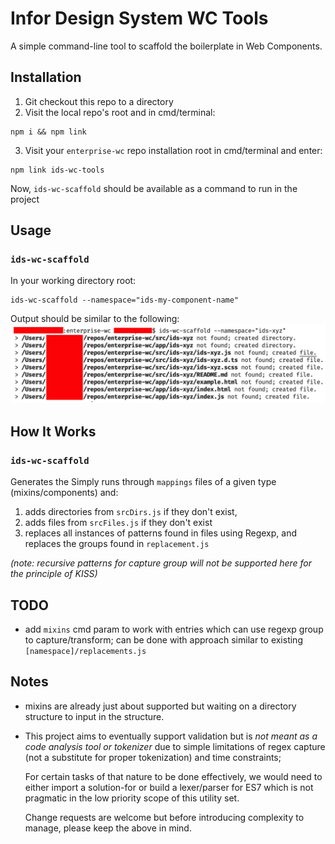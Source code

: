 # Infor Design System WC Tools

A simple command-line tool to scaffold the boilerplate in Web Components.

## Installation

1. Git checkout this repo to a directory
2. Visit the local repo's root and in cmd/terminal:
```shell
npm i && npm link
```
3. Visit your `enterprise-wc` repo installation root in cmd/terminal and enter:
```shell
npm link ids-wc-tools
```
Now, `ids-wc-scaffold` should be available as a command to run in the project


## Usage

### `ids-wc-scaffold`

In your working directory root:

```shell
ids-wc-scaffold --namespace="ids-my-component-name"
```
Output should be similar to the following:
![](./doc/sample-output.png)

## How It Works

### `ids-wc-scaffold`
Generates the Simply runs through `mappings` files of a given type (mixins/components) and:
  1. adds directories from `srcDirs.js` if they don't exist,
  2. adds files from `srcFiles.js` if they don't exist
  3. replaces all instances of patterns found in files using Regexp, and replaces the groups found in `replacement.js`

  *(note: recursive patterns for capture group will not be supported here for the principle of KISS)*


  ## TODO
  - add `mixins` cmd param to work with entries which can use regexp group to capture/transform;  can be done with approach similar to existing `[namespace]/replacements.js`

## Notes
- mixins are already just about supported but waiting on a directory structure to input in the structure.


- This project aims to eventually support validation but is *not meant as a code analysis tool or tokenizer* due to simple limitations of regex capture (not a substitute for proper tokenization) and time constraints;

  For certain tasks of that nature to be done effectively, we would need to either import a solution-for or build a lexer/parser for ES7 which is not pragmatic in the low priority scope of this utility set.

  Change requests are welcome but before introducing complexity to manage, please keep the above in mind.